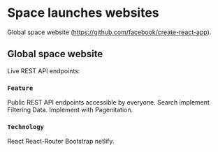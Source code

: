 # Space launches websites

Global space website (https://github.com/facebook/create-react-app).

## Global space website

Live REST API endpoints:

### `Feature`

Public REST API endpoints accessible by everyone.
Search implement Filtering Data.
Implement with Pagenitation.

### `Technology`

React
React-Router
Bootstrap
netlify.

